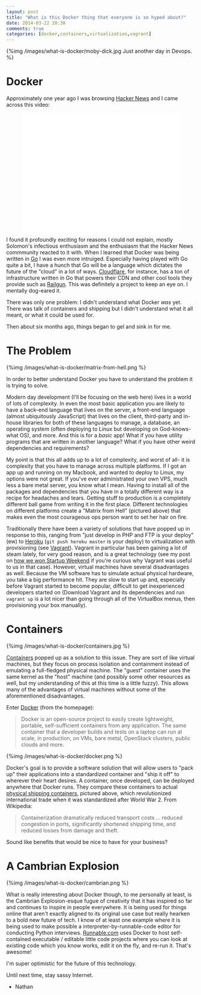 ```yaml
---
layout: post
title: "What is this Docker thing that everyone is so hyped about?"
date: 2014-03-22 20:38
comments: true
categories: [docker,containers,virtualization,vagrant]
---
```


{%img /images/what-is-docker/moby-dick.jpg Just another day in Devops. %}

# Docker

Approximately one year ago I was browsing [Hacker News](http://news.ycombinator.com) and I came across this video:

<div style="text-align: center;">
<iframe style="width: 420px !important;" width="420" height="315" src="//www.youtube.com/embed/wW9CAH9nSLs" frameborder="0" allowfullscreen></iframe>
</div>

I found it profoundly exciting for reasons I could not explain, mostly Solomon's infectious enthusiasm and the enthusiasm that the Hacker News commmunity reacted to it with.  When I learned that Docker was being written in [Go](http://golang.org) I was even more intruiged.  Especially having played with Go quite a bit, I have a hunch that Go will be a language which dictates the future of the "cloud" in a lot of ways.  [Cloudflare](http://cloudflare.com), for instance, has a ton of infrastructure written in Go that powers their CDN and other cool tools they provide such as [Railgun](https://www.cloudflare.com/railgun).  This was definitely a project to keep an eye on.  I mentally dog-eared it.

There was only one problem:  I didn't understand what Docker *was* yet.  There was talk of containers and shipping but I didn't understand what it all meant, or what it could be used for.

Then about six months ago, things began to gel and sink in for me.

# The Problem

{%img /images/what-is-docker/matrix-from-hell.png %}

In order to better understand Docker you have to understand the problem it is trying to solve.

Modern day development (I'll be focusing on the web here) lives in a world of lots of complexity.  In even the most basic application you are likely to have a back-end language that lives on the server, a front-end language (almost ubiquitously JavaScript) that lives on the client, third-party and in-house libraries for both of these languages to manage, a database, an operating system (often deploying to Linux but developing on God-knows-what OS), and more.  And this is for a *basic* app!  What if you have utility programs that are written in another language?  What if you have other weird dependencies and requirements?

My point is that this all adds up to a lot of complexity, and worst of all- it is complexity that you have to manage across multiple platforms.  If I got an app up and running on my Macbook, and wanted to deploy to Linux, my options were not great.  If you've ever administrated your own VPS, much less a bare metal server, you know what I mean.  Having to install all of the packages and dependencies that you have in a totally different way is a recipe for headaches and tears.  Getting stuff to production is a completely different ball game from writing it in the first place.  Different technologies on different platforms create a "Matrix from Hell" (pictured above) that makes even the most courageous ops person want to set her hair on fire.

Traditionally there have been a variety of solutions that have popped up in response to this, ranging from "just develop in PHP and FTP is your deploy" (ew) to [Heroku](http://heroku.com) (`git push heroku master` is your deploy) to virtualization with provisioning (see [Vagrant](http://vagrantup.com)).  Vagrant in particular has been gaining a lot of steam lately, for very good reason, and is a great technology (see my post on [how we won Startup Weekend](http://nathanleclaire.com/blog/2014/02/10/5-reasons-we-won-startup-weekend/) if you're curious why Vagrant was useful to us in that case).  However, virtual machines have several disadvantages as well.  Because the VM software has to simulate actual physical hardware, you take a big performance hit.  They are slow to start up and, especially before Vagrant started to become popular, difficult to get inexperienced developers started on (Download Vagrant and its dependencies and run `vagrant up` is a lot nicer than going through all of the VirtualBox menus, then provisioning your box manually). 

# Containers

{%img /images/what-is-docker/containers.jpg %}

[Containers](https://linuxcontainers.org/) popped up as a solution to this issue.  They are sort of like virtual machines, but they focus on process isolation and containment instead of emulating a full-fledged physical machine.  The "guest" container uses the same kernel as the "host" machine (and possibly some other resources as well, but my understanding of this at this time is a little fuzzy).  This allows many of the advantages of virtual machines without some of the aforementioned disadvantages.

Enter [Docker](http://docker.io) (from the homepage):

> Docker is an open-source project to easily create lightweight, portable, self-sufficient containers from any application. The same container that a developer builds and tests on a laptop can run at scale, in production, on VMs, bare metal, OpenStack clusters, public clouds and more.

{%img /images/what-is-docker/docker.png %}

Docker's goal is to provide a software solution that will allow users to "pack up" their applications into a standardized container and "ship it off" to wherever their heart desires.  A container, once developed, can be deployed anywhere that Docker runs.  They compare these containers to actual [physical shipping containers](http://en.wikipedia.org/wiki/Containerization), pictured above, which revolutionized international trade when it was standardized after World War 2.  From Wikipedia:

> Containerization dramatically reduced transport costs ... reduced congestion in ports, significantly shortened shipping time, and reduced losses from damage and theft.

Sound like benefits that would be nice to have for your business? 

# A Cambrian Explosion

{%img /images/what-is-docker/cambrian.png %}

What is really interesting about Docker though, to me personally at least, is the Cambrian Explosion-esque fugue of creativity that it has inspired so far and continues to inspire in people everywhere.  It is being used for things online that aren't exactly aligned to its original use case but really hearken to a bold new future of tech.  I know of at least one example where it is being used to make possible a interpreter-by-runnable-code editor for conducting Python interviews.  [Runnable.com](http://www.runnable.com) uses Docker to host self-contained executable / editable little code projects where you can look at existing code which you know works, edit it on the fly, and re-run it.  That's awesome!

I'm super optimistic for the future of this technology.

Until next time, stay sassy Internet.

- Nathan
